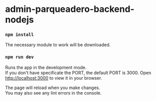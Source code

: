 # admin-parqueadero-backend-nodejs

### `npm install`

The necessary module to work will be downloaded.

### `npm run dev`

Runs the app in the development mode.\
If you don't have specificate the PORT, the default PORT is 3000.
Open [http://localhost:3000](http://localhost:3000) to view it in your browser.

The page will reload when you make changes.\
You may also see any lint errors in the console.
